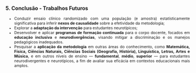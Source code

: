 <style scoped>

p, li {
  text-align: justify;
  font-size: 0.75em;
}

h2 {
  font-size: 1em;
}

</style>

## 5. Conclusão - Trabalhos Futuros

* Conduzir ensaio clínico randomizado com uma população (e amostra) estatísticamente significativa para inferir **nexos de causalidade** sobre a efetividade da metodologia;
* Explorar a **adaptação da intervenção** para estudantes neurotípicos;
* Desenvolver e aplicar **programas de formação continuada** para o corpo docente, focados em **educação inclusiva** e **neurodivergências**, visando mitigar a discriminação e os manejos pedagógicos inadequados.
* Pesquisar a **aplicação da metodologia** em outras áreas do conhecimento, como **Matemática, Física, Ciências Naturais, Ciências Sociais (Geografia, História), Linguística, Letras, Artes e Música**, e em outros níveis de ensino — **fundamental**, **médio**, **superior** — para estudantes neurodivergentes e neurotípicos, a fim de avaliar sua eficácia em contextos educacionais mais amplos.
